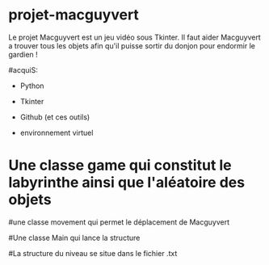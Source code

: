 # projet-macguyvert

Le projet Macguyvert est un jeu vidéo sous Tkinter. Il faut aider Macguyvert a trouver tous les objets afin qu'il puisse sortir du donjon pour endormir le gardien !

#acquiS:

  - Python
  
  - Tkinter
  
  - Github (et ces outils)
  
  - environnement virtuel
  
# Une classe game qui constitut le labyrinthe ainsi que l'aléatoire des objets

#une classe movement qui permet le déplacement de Macguyvert

#Une classe Main qui lance la structure

#La structure du niveau se situe dans le fichier .txt
